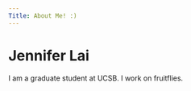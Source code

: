 ```yaml
---
Title: About Me! :)  
---
```


# Jennifer Lai
I am a graduate student at UCSB.
I work on fruitflies.
 

